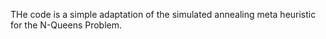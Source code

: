 THe code is a simple adaptation of the simulated annealing meta heuristic for the N-Queens Problem. 

